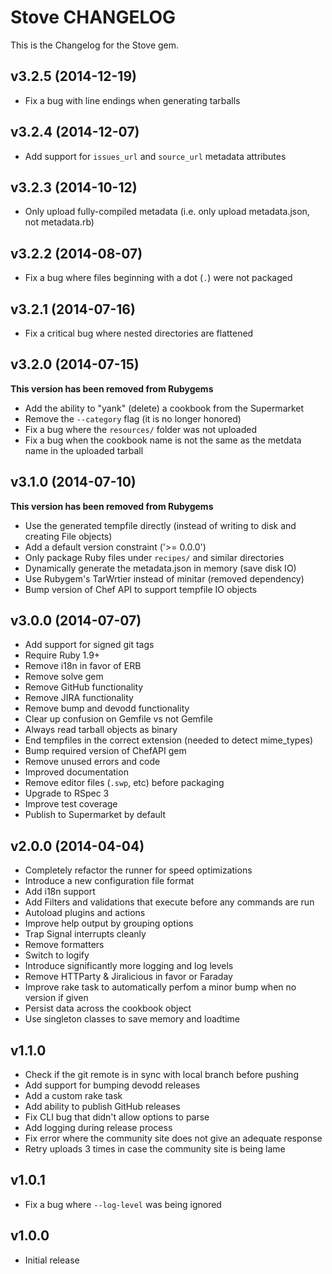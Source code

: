 Stove CHANGELOG
===============
This is the Changelog for the Stove gem.

v3.2.5 (2014-12-19)
-------------------
- Fix a bug with line endings when generating tarballs

v3.2.4 (2014-12-07)
-------------------
- Add support for `issues_url` and `source_url` metadata attributes

v3.2.3 (2014-10-12)
-------------------
- Only upload fully-compiled metadata (i.e. only upload metadata.json, not metadata.rb)

v3.2.2 (2014-08-07)
-------------------
- Fix a bug where files beginning with a dot (`.`) were not packaged

v3.2.1 (2014-07-16)
-------------------
- Fix a critical bug where nested directories are flattened

v3.2.0 (2014-07-15)
-------------------
**This version has been removed from Rubygems**
- Add the ability to "yank" (delete) a cookbook from the Supermarket
- Remove the `--category` flag (it is no longer honored)
- Fix a bug where the `resources/` folder was not uploaded
- Fix a bug when the cookbook name is not the same as the metdata name in the uploaded tarball

v3.1.0 (2014-07-10)
-------------------
**This version has been removed from Rubygems**

- Use the generated tempfile directly (instead of writing to disk and creating File objects)
- Add a default version constraint ('>= 0.0.0')
- Only package Ruby files under `recipes/` and similar directories
- Dynamically generate the metadata.json in memory (save disk IO)
- Use Rubygem's TarWrtier instead of minitar (removed dependency)
- Bump version of Chef API to support tempfile IO objects

v3.0.0 (2014-07-07)
-------------------
- Add support for signed git tags
- Require Ruby 1.9+
- Remove i18n in favor of ERB
- Remove solve gem
- Remove GitHub functionality
- Remove JIRA functionality
- Remove bump and devodd functionality
- Clear up confusion on Gemfile vs not Gemfile
- Always read tarball objects as binary
- End tempfiles in the correct extension (needed to detect mime_types)
- Bump required version of ChefAPI gem
- Remove unused errors and code
- Improved documentation
- Remove editor files (`.swp`, etc) before packaging
- Upgrade to RSpec 3
- Improve test coverage
- Publish to Supermarket by default

v2.0.0 (2014-04-04)
-------------------
- Completely refactor the runner for speed optimizations
- Introduce a new configuration file format
- Add i18n support
- Add Filters and validations that execute before any commands are run
- Autoload plugins and actions
- Improve help output by grouping options
- Trap Signal interrupts cleanly
- Remove formatters
- Switch to logify
- Introduce significantly more logging and log levels
- Remove HTTParty & Jiralicious in favor or Faraday
- Improve rake task to automatically perfom a minor bump when no version if given
- Persist data across the cookbook object
- Use singleton classes to save memory and loadtime

v1.1.0
------
- Check if the git remote is in sync with local branch before pushing
- Add support for bumping devodd releases
- Add a custom rake task
- Add ability to publish GitHub releases
- Fix CLI bug that didn't allow options to parse
- Add logging during release process
- Fix error where the community site does not give an adequate response
- Retry uploads 3 times in case the community site is being lame

v1.0.1
------
- Fix a bug where `--log-level` was being ignored

v1.0.0
------
- Initial release
